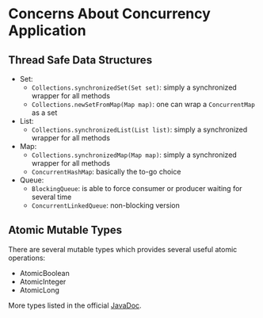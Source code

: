 # Concerns About Concurrency Application

## Thread Safe Data Structures
* Set:
  * `Collections.synchronizedSet(Set set)`: simply a synchronized wrapper for all methods
  * `Collections.newSetFromMap(Map map)`: one can wrap a `ConcurrentMap` as a set
* List:
  * `Collections.synchronizedList(List list)`: simply a synchronized wrapper for all methods
* Map:
  * `Collections.synchronizedMap(Map map)`: simply a synchronized wrapper for all methods
  * `ConcurrentHashMap`: basically the to-go choice
* Queue:
  * `BlockingQueue`: is able to force consumer or producer waiting for several time
  * `ConcurrentLinkedQueue`: non-blocking version

## Atomic Mutable Types
There are several mutable types which provides several useful atomic operations:
* AtomicBoolean
* AtomicInteger
* AtomicLong

More types listed in the official [JavaDoc](https://docs.oracle.com/javase/10/docs/api/java/util/concurrent/atomic/package-summary.html).
